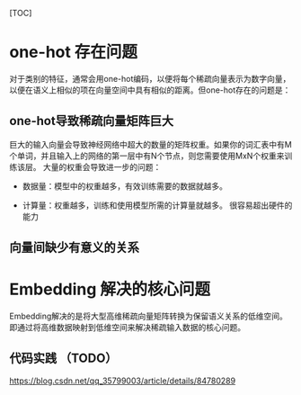 
[TOC]

# one-hot 存在问题

对于类别的特征，通常会用one-hot编码，以便将每个稀疏向量表示为数字向量，以便在语义上相似的项在向量空间中具有相似的距离。但one-hot存在的问题是：

## one-hot导致稀疏向量矩阵巨大

巨大的输入向量会导致神经网络中超大的数量的矩阵权重。如果你的词汇表中有M个单词，并且输入上的网络的第一层中有N个节点，则您需要使用MxN个权重来训练该层。 大量的权重会导致进一步的问题：

- 数据量：模型中的权重越多，有效训练需要的数据就越多。

- 计算量：权重越多，训练和使用模型所需的计算量就越多。 很容易超出硬件的能力

## 向量间缺少有意义的关系

# Embedding 解决的核心问题

Embedding解决的是将大型高维稀疏向量矩阵转换为保留语义关系的低维空间。即通过将高维数据映射到低维空间来解决稀疏输入数据的核心问题。

## 代码实践 （TODO）

https://blog.csdn.net/qq_35799003/article/details/84780289

